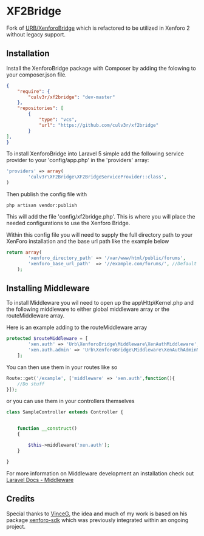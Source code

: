 XF2Bridge
=========

Fork of [URB/XenforoBridge](https://github.com/UnderRatedBrilliance/XenforoBridge) which is refactored to be utilized in Xenforo 2 without legacy support.

Installation
------------

Install the XenforoBridge package with Composer by adding the folowing to your composer.json file.

```json
{
    "require": {
        "culv3r/xf2bridge": "dev-master"
    },
    "repositories": [
        { 
            "type": "vcs",
            "url": "https://github.com/culv3r/xf2bridge"
        }
],
}
```

To install XenforoBridge into Laravel 5 simple add the following service provider to your 'config/app.php' in the 'providers' array:

```php
'providers' => array(
		'culv3r\XF2Bridge\XF2BridgeServiceProvider::class',
)

```

Then publish the config file with

```
php artisan vendor:publish
```

This will add the file 'config/xf2bridge.php'. This is where you will place the needed configurations to use the Xenforo Bridge.

Within this config file you will need to supply the full directory path to your XenForo installation and the base url path like the example below

```php
return array(
		'xenforo_directory_path' => '/var/www/html/public/forums',
		'xenforo_base_url_path'  => '//example.com/forums/', //Default '/'
	);
```

Installing Middleware
---------------------
To install Middleware you wil need to open up the app\Http\Kernel.php and the following middleware to either global middleware array
or the routeMiddleware array.

Here is an example adding to the routeMiddleware array

```php
protected $routeMiddleware = [
		'xen.auth' => 'Urb\XenforoBridge\Middleware\XenAuthMiddleware',
		'xen.auth.admin' => 'Urb\XenforoBridge\Middleware\XenAuthAdminMiddleware',
	];

```

You can then use them in your routes like so

```php
Route::get('/example', ['middleware' => 'xen.auth',function(){
	//Do stuff
}]);
```

or you can use them in your controllers themselves

```php
class SampleController extends Controller {


    function __construct()
    {

        $this->middleware('xen.auth');
    }

}

```

For more information on Middleware development an installation check out [Laravel Docs - Middleware](http://laravel.com/docs/5.1/middleware)

Credits
-------

Special thanks to [VinceG](https://github.com/VinceG), the idea and much of my work is based on his package [xenforo-sdk](https://github.com/VinceG/xenforo-sdk) which was previously integrated within an ongoing project.
